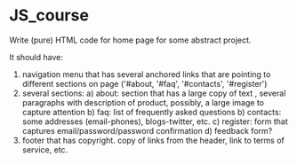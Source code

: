 JS_course
=========
Write (pure) HTML code for home page for some abstract project.
 
It should have:
  1.  navigation menu that has several anchored links that are pointing to different sections on page ('#about, '#faq', '#contacts', '#register')
  2.  several sections:
    a) about: section that has a large copy of text , several paragraphs with description of product, possibly, a large image to capture attention
    b) faq: list of frequently asked questions
    b) contacts: some addresses (email-phones), blogs-twitter, etc.
    c) register: form that captures email/password/password confirmation
    d) feedback form?
  3. footer that has copyright. copy of links from the header, link to terms of service, etc.
